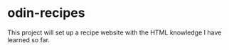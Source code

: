 # odin-recipes
This project will set up a recipe website with the HTML knowledge I have learned so far.